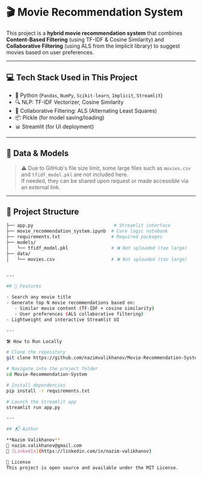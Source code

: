 # 🎬 Movie Recommendation System

This project is a **hybrid movie recommendation system** that combines  
**Content-Based Filtering** (using TF-IDF & Cosine Similarity) and  
**Collaborative Filtering** (using ALS from the Implicit library) to suggest movies based on user preferences.

---

## 💻 Tech Stack Used in This Project

- 🐍 Python (`Pandas`, `NumPy`, `Scikit-learn`, `Implicit`, `Streamlit`)
- 🔍 NLP: TF-IDF Vectorizer, Cosine Similarity
- 🧠 Collaborative Filtering: ALS (Alternating Least Squares)
- 📦 Pickle (for model saving/loading)
- 📊 Streamlit (for UI deployment)

---

## 📁 Data & Models

> ⚠️ Due to GitHub's file size limit, some large files such as `movies.csv` and `tfidf_model.pkl` are not included here.  
> If needed, they can be shared upon request or made accessible via an external link.

---

## 🚀 Project Structure

```bash
├── app.py                              # Streamlit interface
├── movie_recommendation_system.ipynb  # Core logic notebook
├── requirements.txt                   # Required packages
├── models/
│   └── tfidf_model.pkl                # ❌ Not uploaded (too large)
├── data/
│   └── movies.csv                     # ❌ Not uploaded (too large)


---

## 📌 Features

- Search any movie title
- Generate top N movie recommendations based on:
   - Similar movie content (TF-IDF + cosine similarity)
   - User preferences (ALS collaborative filtering)
- Lightweight and interactive Streamlit UI

---

🛠️ How to Run Locally

# Clone the repository
git clone https://github.com/nazimvalikhanov/Movie-Recommendation-System.git

# Navigate into the project folder
cd Movie-Recommendation-System

# Install dependencies
pip install -r requirements.txt

# Launch the Streamlit app
streamlit run app.py

---

## 📬 Author

**Nazim Valikhanov**  
📧 nazim.valikhanov@gmail.com  
🔗 [LinkedIn](https://linkedin.com/in/nazim-valikhanov)

📄 License
This project is open source and available under the MIT License.
